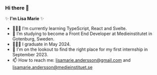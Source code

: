 ### Hi there 👋

✨ **I'm Lisa Marie** ✨ 

- 👩🏻‍💻 I’m currently learning TypeScript, React and Svelte.
- 🌱 I’m studying to become a Front End Developer at Medieinstitutet in Gotenburg, Sweden. 
- 👩🏻‍🎓 I graduate in May 2024.
- 👀 I'm on the lookout to find the right place for my first internship in September 2023.
- 📫 How to reach me: lisamarie.andersson@gmail.com and lisamarie.andersson@medieinstituet.se
